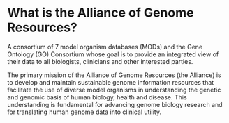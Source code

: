 # What is the Alliance of Genome Resources?
A consortium of 7 model organism databases (MODs) and the Gene Ontology (GO) Consortium whose goal is to provide an integrated view of their data to all biologists, clinicians and other interested parties.

The primary mission of the Alliance of Genome Resources (the Alliance) is to develop and maintain sustainable genome information resources that facilitate the use of diverse model organisms in understanding the genetic and genomic basis of human biology, health and disease. This understanding is fundamental for advancing genome biology research and for translating human genome data into clinical utility.
